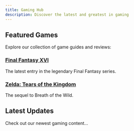 ```yaml
---
title: Gaming Hub
description: Discover the latest and greatest in gaming
---
```


## Featured Games

Explore our collection of game guides and reviews:

### [Final Fantasy XVI](/games/final-fantasy-16)
The latest entry in the legendary Final Fantasy series.

### [Zelda: Tears of the Kingdom](/games/zelda-totk)
The sequel to Breath of the Wild.

## Latest Updates
Check out our newest gaming content... 